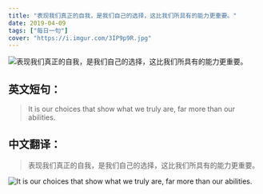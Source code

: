 ```yaml
---
title: "表现我们真正的自我，是我们自己的选择，这比我们所具有的能力更重要。"
date: 2019-04-09
tags: ["每日一句"]
cover: "https://i.imgur.com/3IP9p9R.jpg"
---
```


![表现我们真正的自我，是我们自己的选择，这比我们所具有的能力更重要。](https://i.imgur.com/o5PveyD.jpg)

## 英文短句：
> It is our choices that show what we truly are, far more than our abilities. 

<!--more-->

## 中文翻译：
> 表现我们真正的自我，是我们自己的选择，这比我们所具有的能力更重要。

![It is our choices that show what we truly are, far more than our abilities. ](https://i.imgur.com/hYpOa9r.jpg)


